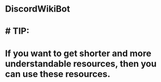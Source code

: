 # DiscordWikiBot
# # TIP:
# If you want to get shorter and more understandable resources, then you can use these resources.

